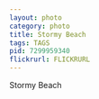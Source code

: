 ```yaml
---
layout: photo
category: photo
title: Stormy Beach
tags: TAGS
pid: 7299959340
flickrurl: FLICKRURL
---
```


Stormy Beach